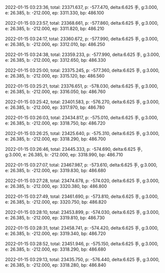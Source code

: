 2022-01-15 03:23:36, total: 23371.637, p: -577.470, delta:6.625 手, g:3.000, e: 26.385, b: -212.000, ep: 3311.330, bp: 486.100

2022-01-15 03:23:57, total: 23368.661, p: -577.860, delta:6.625 手, g:3.000, e: 26.385, b: -212.000, ep: 3311.820, bp: 486.210

2022-01-15 03:24:17, total: 23360.672, p: -577.990, delta:6.625 手, g:3.000, e: 26.385, b: -212.000, ep: 3312.010, bp: 486.250

2022-01-15 03:24:38, total: 23359.233, p: -577.990, delta:6.625 手, g:3.000, e: 26.385, b: -212.000, ep: 3312.650, bp: 486.330

2022-01-15 03:25:00, total: 23375.245, p: -577.360, delta:6.625 手, g:3.000, e: 26.385, b: -212.000, ep: 3315.120, bp: 486.560

2022-01-15 03:25:21, total: 23376.651, p: -578.030, delta:6.625 手, g:3.000, e: 26.385, b: -212.000, ep: 3316.050, bp: 486.760

2022-01-15 03:25:42, total: 23401.583, p: -576.270, delta:6.625 手, g:3.000, e: 26.385, b: -212.000, ep: 3317.970, bp: 486.780

2022-01-15 03:26:03, total: 23434.817, p: -575.010, delta:6.625 手, g:3.000, e: 26.385, b: -212.000, ep: 3318.750, bp: 486.720

2022-01-15 03:26:25, total: 23425.640, p: -575.310, delta:6.625 手, g:3.000, e: 26.385, b: -212.000, ep: 3318.290, bp: 486.700

2022-01-15 03:26:46, total: 23445.333, p: -574.690, delta:6.625 手, g:3.000, e: 26.385, b: -212.000, ep: 3318.990, bp: 486.710

2022-01-15 03:27:07, total: 23467.987, p: -573.610, delta:6.625 手, g:3.000, e: 26.385, b: -212.000, ep: 3319.830, bp: 486.680

2022-01-15 03:27:28, total: 23474.678, p: -574.020, delta:6.625 手, g:3.000, e: 26.385, b: -212.000, ep: 3320.380, bp: 486.800

2022-01-15 03:27:49, total: 23461.690, p: -573.810, delta:6.625 手, g:3.000, e: 26.385, b: -212.000, ep: 3320.750, bp: 486.820

2022-01-15 03:28:10, total: 23453.899, p: -574.030, delta:6.625 手, g:3.000, e: 26.385, b: -212.000, ep: 3319.810, bp: 486.730

2022-01-15 03:28:31, total: 23458.741, p: -574.420, delta:6.625 手, g:3.000, e: 26.385, b: -212.000, ep: 3319.340, bp: 486.720

2022-01-15 03:28:52, total: 23451.946, p: -575.150, delta:6.625 手, g:3.000, e: 26.385, b: -212.000, ep: 3318.290, bp: 486.680

2022-01-15 03:29:13, total: 23435.750, p: -576.440, delta:6.625 手, g:3.000, e: 26.385, b: -212.000, ep: 3318.280, bp: 486.840